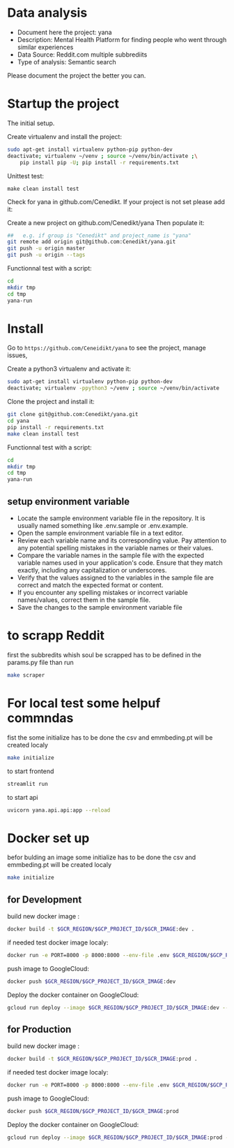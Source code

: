 # Data analysis
- Document here the project: yana
- Description: Mental Health Platform for finding people who went through similar experiences
- Data Source: Reddit.com multiple subbrediits
- Type of analysis: Semantic search

Please document the project the better you can.

# Startup the project

The initial setup.

Create virtualenv and install the project:
```bash
sudo apt-get install virtualenv python-pip python-dev
deactivate; virtualenv ~/venv ; source ~/venv/bin/activate ;\
    pip install pip -U; pip install -r requirements.txt
```

Unittest test:
```bashwd
make clean install test
```

Check for yana in github.com/Cenedikt. If your project is not set please add it:

Create a new project on github.com/Cenedikt/yana
Then populate it:

```bash
##   e.g. if group is "Cenedikt" and project_name is "yana"
git remote add origin git@github.com:Cenedikt/yana.git
git push -u origin master
git push -u origin --tags
```

Functionnal test with a script:

```bash
cd
mkdir tmp
cd tmp
yana-run
```

# Install

Go to `https://github.com/Ceneidikt/yana` to see the project, manage issues,


Create a python3 virtualenv and activate it:

```bash
sudo apt-get install virtualenv python-pip python-dev
deactivate; virtualenv -ppython3 ~/venv ; source ~/venv/bin/activate
```

Clone the project and install it:

```bash
git clone git@github.com:Cenedikt/yana.git
cd yana
pip install -r requirements.txt
make clean install test
```
Functionnal test with a script:

```bash
cd
mkdir tmp
cd tmp
yana-run
```
## setup environment variable

- Locate the sample environment variable file in the repository. It is usually named something like .env.sample or .env.example.
- Open the sample environment variable file in a text editor.
- Review each variable name and its corresponding value. Pay attention to any potential spelling mistakes in the variable names or their values.
- Compare the variable names in the sample file with the expected variable names used in your application's code. Ensure that they match exactly, including any capitalization or underscores.
- Verify that the values assigned to the variables in the sample file are correct and match the expected format or content.
- If you encounter any spelling mistakes or incorrect variable names/values, correct them in the sample file.
- Save the changes to the sample environment variable file

# to scrapp Reddit

first the subbredits whish soul be scrapped has to be defined in the params.py file
than run
```bash
make scraper
```

# For local test some helpuf commndas

fist the some initialize has to be done
the csv and emmbeding.pt will be created localy
```bash
make initialize
```
to start frontend
```bash
streamlit run
```
to start api
```bash
uvicorn yana.api.api:app --reload
```

# Docker set up

befor bulding an image
some initialize has to be done
the csv and emmbeding.pt will be created localy
```bash
make initialize
```
## for Development

build new docker image :
```bash
docker build -t $GCR_REGION/$GCP_PROJECT_ID/$GCR_IMAGE:dev .
```
if needed test docker image localy:
```bash
docker run -e PORT=8000 -p 8000:8000 --env-file .env $GCR_REGION/$GCP_PROJECT_ID/$GCR_IMAGE:dev
```
push image to GoogleCloud:
```bash
docker push $GCR_REGION/$GCP_PROJECT_ID/$GCR_IMAGE:dev
```
Deploy the docker container on GoogleCloud:
```bash
gcloud run deploy --image $GCR_REGION/$GCP_PROJECT_ID/$GCR_IMAGE:dev --memory $GCR_MEMORY --region $GCP_REGION --env-vars-file .env.yaml --project $GCP_PROJECT_ID
```

## for Production

build new docker image :
```bash
docker build -t $GCR_REGION/$GCP_PROJECT_ID/$GCR_IMAGE:prod .
```
if needed test docker image localy:
```bash
docker run -e PORT=8000 -p 8000:8000 --env-file .env $GCR_REGION/$GCP_PROJECT_ID/$GCR_IMAGE:prod
```
push image to GoogleCloud:
```bash
docker push $GCR_REGION/$GCP_PROJECT_ID/$GCR_IMAGE:prod
```
Deploy the docker container on GoogleCloud:
```bash
gcloud run deploy --image $GCR_REGION/$GCP_PROJECT_ID/$GCR_IMAGE:prod --memory $GCR_MEMORY --region $GCP_REGION --env-vars-file .env.yaml --project $GCP_PROJECT_ID
```
